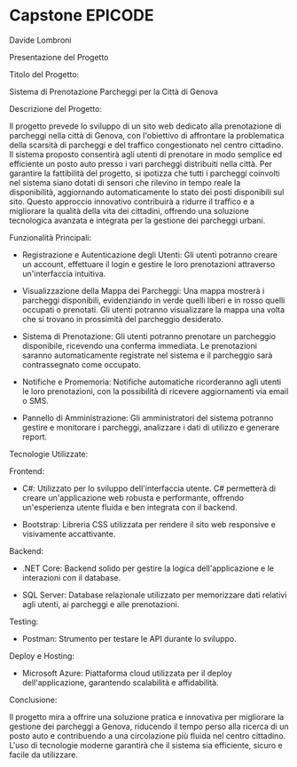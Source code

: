 

# Capstone EPICODE

Davide Lombroni

Presentazione del Progetto

Titolo del Progetto:

Sistema di Prenotazione Parcheggi per la Città di Genova

Descrizione del Progetto:

Il progetto prevede lo sviluppo di un sito web dedicato alla prenotazione di parcheggi nella città di Genova, con l'obiettivo di affrontare la problematica della scarsità di parcheggi e del traffico congestionato nel centro cittadino. Il sistema proposto consentirà agli utenti di prenotare in modo semplice ed efficiente un posto auto presso i vari parcheggi distribuiti nella città. Per garantire la fattibilità del progetto, si ipotizza che tutti i parcheggi coinvolti nel sistema siano dotati di sensori che rilevino in tempo reale la disponibilità, aggiornando automaticamente lo stato dei posti disponibili sul sito. Questo approccio innovativo contribuirà a ridurre il traffico e a migliorare la qualità della vita dei cittadini, offrendo una soluzione tecnologica avanzata e integrata per la gestione dei parcheggi urbani.

Funzionalità Principali:

-	Registrazione e Autenticazione degli Utenti:
  	Gli utenti potranno creare un account, effettuare il login e gestire le loro prenotazioni attraverso un'interfaccia intuitiva.

-	Visualizzazione della Mappa dei Parcheggi:
  	Una mappa mostrerà i parcheggi disponibili, evidenziando in verde quelli liberi e in rosso quelli occupati o prenotati. Gli utenti potranno visualizzare la mappa una volta che si 	trovano in prossimità del parcheggio desiderato.

-	Sistema di Prenotazione:
  	Gli utenti potranno prenotare un parcheggio disponibile, ricevendo una conferma immediata. Le prenotazioni saranno automaticamente registrate nel sistema e il parcheggio sarà 	contrassegnato come occupato.

-	Notifiche e Promemoria:
	Notifiche automatiche ricorderanno agli utenti le loro prenotazioni, con la possibilità di ricevere aggiornamenti via email o SMS.

-	Pannello di Amministrazione:
	Gli amministratori del sistema potranno gestire e monitorare i parcheggi, analizzare i dati di utilizzo e generare report.

Tecnologie Utilizzate:

Frontend:

-	C#: Utilizzato per lo sviluppo dell'interfaccia utente. C# permetterà di creare un'applicazione web robusta e performante, offrendo un'esperienza utente fluida e ben integrata con 	il backend.

-	Bootstrap: Libreria CSS utilizzata per rendere il sito web responsive e visivamente accattivante.

Backend:

-	.NET Core: Backend solido per gestire la logica dell'applicazione e le interazioni con il database.

-	SQL Server: Database relazionale utilizzato per memorizzare dati relativi agli utenti, ai parcheggi e alle prenotazioni.

Testing:

-	Postman: Strumento per testare le API durante lo sviluppo.

Deploy e Hosting:

-	Microsoft Azure: Piattaforma cloud utilizzata per il deploy dell'applicazione, garantendo scalabilità e affidabilità.

Conclusione:

Il progetto mira a offrire una soluzione pratica e innovativa per migliorare la gestione dei parcheggi a Genova, riducendo il tempo perso alla ricerca di un posto auto e contribuendo a una circolazione più fluida nel centro cittadino. L'uso di tecnologie moderne garantirà che il sistema sia efficiente, sicuro e facile da utilizzare.